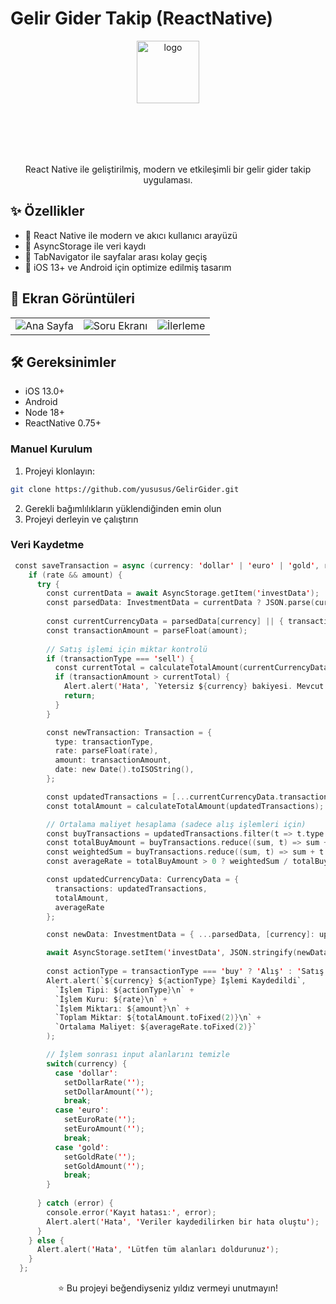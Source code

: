 # Gelir Gider Takip (ReactNative)

<div align="center">

<img src="https://github.com/user-attachments/assets/3b79e2dd-a88b-4bbf-83d3-38841316d8ca" alt="logo" title="İcon" width="100"/>
<div>
  <a href="https://apps.apple.com/tr/app/learn-english-words-sentences/id6737259105?l=tr" style="display: inline-block; overflow: hidden; border-radius: 13px; width: 250px; height: 83px;">

</a>
</div>

React Native ile geliştirilmiş, modern ve etkileşimli bir gelir gider takip uygulaması.



</div>

## ✨ Özellikler

- 🎯 React Native ile modern ve akıcı kullanıcı arayüzü
- 💾 AsyncStorage ile veri kaydı
- 🔄 TabNavigator ile sayfalar arası kolay geçiş
- 🎨 iOS 13+ ve Android için optimize edilmiş tasarım


## 📱 Ekran Görüntüleri

<div align="center">
<table>
  <tr>
    <td><img src="https://github.com/user-attachments/assets/d9dff090-104b-4ae0-9820-eacdcc573a1e" alt="Ana Sayfa" title="Ana Sayfa"/></td>
    <td><img src="https://github.com/user-attachments/assets/a2548531-4db2-43ec-bc78-5c444e8bb3b8" alt="Soru Ekranı" title="Soru Ekranı"/></td>
    <td><img src="https://github.com/user-attachments/assets/b0df484d-010b-4d40-afc5-11ec53d946c5" alt="İlerleme" title="İlerleme"/></td>
  </tr>
</table>
</div>

## 🛠 Gereksinimler

- iOS 13.0+
- Android
- Node 18+
- ReactNative 0.75+

### Manuel Kurulum

1. Projeyi klonlayın:
```bash
git clone https://github.com/yususus/GelirGider.git
```
2. Gerekli bağımlılıkların yüklendiğinden emin olun
3. Projeyi derleyin ve çalıştırın


### Veri Kaydetme
```swift
 const saveTransaction = async (currency: 'dollar' | 'euro' | 'gold', rate: string, amount: string) => {
    if (rate && amount) {
      try {
        const currentData = await AsyncStorage.getItem('investData');
        const parsedData: InvestmentData = currentData ? JSON.parse(currentData) : {};
        
        const currentCurrencyData = parsedData[currency] || { transactions: [], totalAmount: 0, averageRate: 0 };
        const transactionAmount = parseFloat(amount);
        
        // Satış işlemi için miktar kontrolü
        if (transactionType === 'sell') {
          const currentTotal = calculateTotalAmount(currentCurrencyData.transactions);
          if (transactionAmount > currentTotal) {
            Alert.alert('Hata', `Yetersiz ${currency} bakiyesi. Mevcut: ${currentTotal.toFixed(2)}`);
            return;
          }
        }

        const newTransaction: Transaction = {
          type: transactionType,
          rate: parseFloat(rate),
          amount: transactionAmount,
          date: new Date().toISOString(),
        };

        const updatedTransactions = [...currentCurrencyData.transactions, newTransaction];
        const totalAmount = calculateTotalAmount(updatedTransactions);

        // Ortalama maliyet hesaplama (sadece alış işlemleri için)
        const buyTransactions = updatedTransactions.filter(t => t.type === 'buy');
        const totalBuyAmount = buyTransactions.reduce((sum, t) => sum + t.amount, 0);
        const weightedSum = buyTransactions.reduce((sum, t) => sum + t.rate * t.amount, 0);
        const averageRate = totalBuyAmount > 0 ? weightedSum / totalBuyAmount : 0;

        const updatedCurrencyData: CurrencyData = {
          transactions: updatedTransactions,
          totalAmount,
          averageRate
        };

        const newData: InvestmentData = { ...parsedData, [currency]: updatedCurrencyData };

        await AsyncStorage.setItem('investData', JSON.stringify(newData));
        
        const actionType = transactionType === 'buy' ? 'Alış' : 'Satış';
        Alert.alert(`${currency} ${actionType} İşlemi Kaydedildi`,
          `İşlem Tipi: ${actionType}\n` +
          `İşlem Kuru: ${rate}\n` +
          `İşlem Miktarı: ${amount}\n` +
          `Toplam Miktar: ${totalAmount.toFixed(2)}\n` +
          `Ortalama Maliyet: ${averageRate.toFixed(2)}`
        );

        // İşlem sonrası input alanlarını temizle
        switch(currency) {
          case 'dollar':
            setDollarRate('');
            setDollarAmount('');
            break;
          case 'euro':
            setEuroRate('');
            setEuroAmount('');
            break;
          case 'gold':
            setGoldRate('');
            setGoldAmount('');
            break;
        }
        
      } catch (error) {
        console.error('Kayıt hatası:', error);
        Alert.alert('Hata', 'Veriler kaydedilirken bir hata oluştu');
      }
    } else {
      Alert.alert('Hata', 'Lütfen tüm alanları doldurunuz');
    }
  };
```


<div align="center">
⭐️ Bu projeyi beğendiyseniz yıldız vermeyi unutmayın!
</div>
